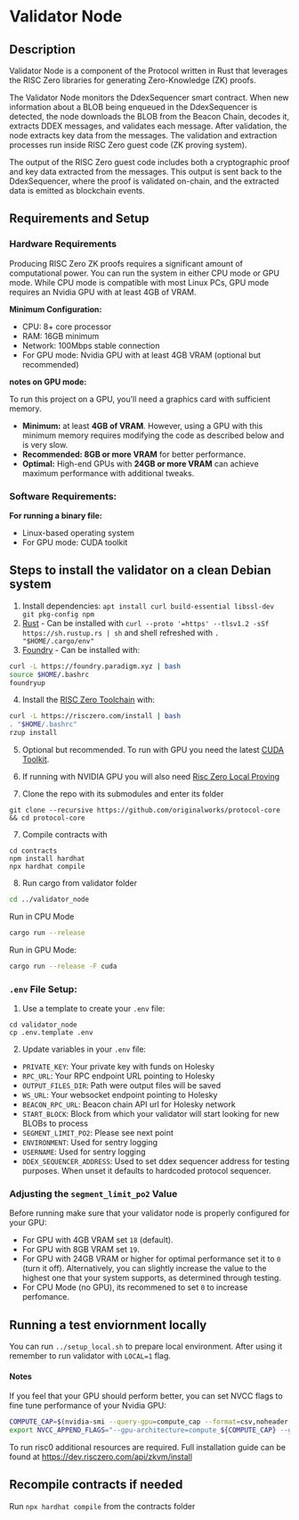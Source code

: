 # Validator Node

## Description

Validator Node is a component of the Protocol written in Rust that leverages the RISC Zero libraries for generating Zero-Knowledge (ZK) proofs.

The Validator Node monitors the DdexSequencer smart contract. When new information about a BLOB being enqueued in the DdexSequencer is detected, the node downloads the BLOB from the Beacon Chain, decodes it, extracts DDEX messages, and validates each message. After validation, the node extracts key data from the messages. The validation and extraction processes run inside RISC Zero guest code (ZK proving system).

The output of the RISC Zero guest code includes both a cryptographic proof and key data extracted from the messages. This output is sent back to the DdexSequencer, where the proof is validated on-chain, and the extracted data is emitted as blockchain events.

## Requirements and Setup

### Hardware Requirements

Producing RISC Zero ZK proofs requires a significant amount of computational power. You can run the system in either CPU mode or GPU mode. While CPU mode is compatible with most Linux PCs, GPU mode requires an Nvidia GPU with at least 4GB of VRAM.

**Minimum Configuration:**

- CPU: 8+ core processor
- RAM: 16GB minimum
- Network: 100Mbps stable connection
- For GPU mode: Nvidia GPU with at least 4GB VRAM (optional but recommended)

**notes on GPU mode:**

To run this project on a GPU, you'll need a graphics card with sufficient memory.

- **Minimum:** at least **4GB of VRAM**. However, using a GPU with this minimum memory requires modifying the code as described below and is very slow.
- **Recommended: 8GB or more VRAM** for better performance.
- **Optimal:** High-end GPUs with **24GB or more VRAM** can achieve maximum performance with additional tweaks.

### Software Requirements:

**For running a binary file:**

- Linux-based operating system
- For GPU mode: CUDA toolkit

## Steps to install the validator on a clean Debian system

1.  Install dependencies: `apt install curl build-essential libssl-dev git pkg-config npm`
2.  [Rust](https://www.rust-lang.org/tools/install) - Can be installed with `curl --proto '=https' --tlsv1.2 -sSf https://sh.rustup.rs | sh` and shell refreshed with `. "$HOME/.cargo/env"`
3. [Foundry](https://book.getfoundry.sh/getting-started/installation) - Can be installed with:

```bash
curl -L https://foundry.paradigm.xyz | bash
source $HOME/.bashrc
foundryup
```

4. Install the [RISC Zero Toolchain](https://dev.risczero.com/api/zkvm/quickstart) with:

```bash
curl -L https://risczero.com/install | bash
. "$HOME/.bashrc"
rzup install
```

5. Optional but recommended. To run with GPU you need the latest [CUDA Toolkit](https://developer.nvidia.com/cuda-downloads).
6. If running with NVIDIA GPU you will also need [Risc Zero Local Proving](https://dev.risczero.com/api/generating-proofs/local-proving)

7. Clone the repo with its submodules and enter its folder

```
git clone --recursive https://github.com/originalworks/protocol-core && cd protocol-core
```

7. Compile contracts with
```
cd contracts
npm install hardhat
npx hardhat compile
```

8. Run cargo from validator folder

```bash
cd ../validator_node
```

Run in CPU Mode

```bash
cargo run --release
```

Run in GPU Mode:

```bash
cargo run --release -F cuda
```

### `.env` File Setup:

1. Use a template to create your `.env` file:

```
cd validator_node
cp .env.template .env
```

2. Update variables in your `.env` file:

- `PRIVATE_KEY`: Your private key with funds on Holesky
- `RPC_URL`: Your RPC endpoint URL pointing to Holesky
- `OUTPUT_FILES_DIR`: Path were output files will be saved
- `WS_URL`: Your websocket endpoint pointing to Holesky
- `BEACON_RPC_URL`: Beacon chain API url for Holesky network
- `START_BLOCK`: Block from which your validator will start looking for new BLOBs to process
- `SEGMENT_LIMIT_PO2`: Please see next point
- `ENVIRONMENT`: Used for sentry logging
- `USERNAME`: Used for sentry logging
- `DDEX_SEQUENCER_ADDRESS`: Used to set ddex sequencer address for testing purposes. When unset it defaults to hardcoded protocol sequencer. 

### Adjusting the `segment_limit_po2` Value

Before running make sure that your validator node is properly configured for your GPU:

- For GPU with 4GB VRAM set `18` (default).
- For GPU with 8GB VRAM set `19`.
- For GPU with 24GB VRAM or higher for optimal performance set it to `0` (turn it off). Alternatively, you can slightly increase the value to the highest one that your system supports, as determined through testing.
- For CPU Mode (no GPU), its recommened to set `0` to increase perfomance.



## Running a test enviornment locally
You can run `../setup_local.sh` to prepare local environment. After using it remember to run validator with `LOCAL=1` flag.

#### Notes
If you feel that your GPU should perform better, you can set NVCC flags to fine tune performance of your Nvidia GPU:
```bash
COMPUTE_CAP=$(nvidia-smi --query-gpu=compute_cap --format=csv,noheader | awk -F'.' '{print $1$2}')
export NVCC_APPEND_FLAGS="--gpu-architecture=compute_${COMPUTE_CAP} --gpu-code=compute_${COMPUTE_CAP},sm_${COMPUTE_CAP} --generate-code arch=compute_${COMPUTE_CAP},code=sm_${COMPUTE_CAP}"
```

To run risc0 additional resources are required. Full installation guide can be found at https://dev.risczero.com/api/zkvm/install


## Recompile contracts if needed

Run `npx hardhat compile` from the contracts folder
